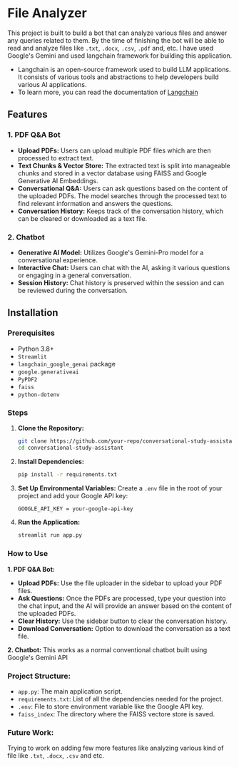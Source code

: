 # File Analyzer

This project is built to build a bot that can analyze various files and answer any queries related to them. By the time of finishing the bot will be able to read and analyze files like `.txt`, `.docx`, `.csv`, `.pdf` and, etc. I have used Google's Gemini and used langchain framework for building this application. 

- Langchain is an open-source framework used to build LLM applications. It consists of various tools and abstractions to help developers build various AI applications.
- To learn more, you can read the documentation of [Langchain](https://python.langchain.com/v0.2/docs/introduction/)
## Features

### 1. PDF Q&A Bot
- **Upload PDFs:** Users can upload multiple PDF files which are then processed to extract text.
- **Text Chunks & Vector Store:** The extracted text is split into manageable chunks and stored in a vector database using FAISS and Google Generative AI Embeddings.
- **Conversational Q&A:** Users can ask questions based on the content of the uploaded PDFs. The model searches through the processed text to find relevant information and answers the questions.
- **Conversation History:** Keeps track of the conversation history, which can be cleared or downloaded as a text file.

### 2. Chatbot
- **Generative AI Model:** Utilizes Google's Gemini-Pro model for a conversational experience.
- **Interactive Chat:** Users can chat with the AI, asking it various questions or engaging in a general conversation.
- **Session History:** Chat history is preserved within the session and can be reviewed during the conversation.

## Installation

### Prerequisites
- Python 3.8+
- `Streamlit`
- `langchain_google_genai` package
- `google.generativeai`
- `PyPDF2`
- `faiss`
- `python-dotenv`

### Steps
1. **Clone the Repository:**
   ```bash
   git clone https://github.com/your-repo/conversational-study-assistant.git
   cd conversational-study-assistant
2. **Install Dependencies:**
   ```bash
   pip install -r requirements.txt
3. **Set Up Environmental Variables:** Create a `.env` file in the root of your project and add your Google API key:
   ```bash
   GOOGLE_API_KEY = your-google-api-key
4. **Run the Application:**
   ```bash
   streamlit run app.py

### How to Use
**1. PDF Q&A Bot:**
- **Upload PDFs:** Use the file uploader in the sidebar to upload your PDF files.
- **Ask Questions:** Once the PDFs are processed, type your question into the chat input, and the AI will provide an answer based on the content of the uploaded PDFs.
- **Clear History:** Use the sidebar button to clear the conversation history.
- **Download Conversation:** Option to download the conversation as a text file.

**2. Chatbot:** This works as a normal conventional chatbot built using Google's Gemini API

### Project Structure:
- `app.py`: The main application script.
- `requirements.txt`: List of all the dependencies needed for the project.
- `.env`: File to store environment variable like the Google API key.
- `faiss_index`: The directory where the FAISS vectore store is saved.

### Future Work:
Trying to work on adding few more features like analyzing various kind of file like `.txt`, `.docx`, `.csv` and etc.
